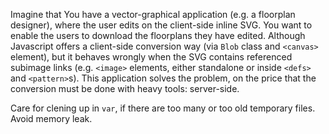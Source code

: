 Imagine that You have a vector-graphical application (e.g. a floorplan designer), where the user edits on the client-side inline SVG.
You want to enable the users to download the floorplans they have edited.
Although Javascript offers a client-side conversion way (via `Blob` class and `<canvas>` element), but it behaves wrongly when the SVG contains referenced subimage links (e.g. `<image>` elements, either standalone or inside `<defs>` and `<pattern>`s).
This application solves the problem, on the price that the conversion must be done with heavy tools: server-side.

Care for clening up in `var`, if there are too many or too old temporary files. Avoid memory leak.
